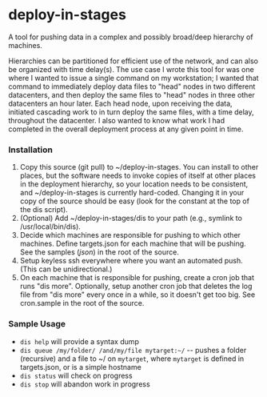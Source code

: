 # deploy-in-stages
A tool for pushing data in a complex and possibly broad/deep hierarchy of machines.

Hierarchies can be partitioned for efficient use of the network, and can also be organized with time delay(s). 
The use case I wrote this tool for was one where I wanted to issue a single command on my workstation; I wanted
that command to immediately deploy data files to "head" nodes in two different datacenters, and then deploy the
same files to "head" nodes in three other datacenters an hour later. Each head node, upon receiving the data,
initiated cascading work to in turn deploy the same files, with a time delay, throughout the datacenter. I also
wanted to know what work I had completed in the overall deployment process at any given point in time.

### Installation
1. Copy this source (git pull) to ~/deploy-in-stages. You can install to other places, but the software needs to invoke copies of itself at other places in the deployment hierarchy, so your location needs to be consistent, and ~/deploy-in-stages is currently hard-coded. Changing it in your copy of the source should be easy (look for the constant at the top of the dis script).
2. (Optional) Add ~/deploy-in-stages/dis to your path (e.g., symlink to /usr/local/bin/dis).
3. Decide which machines are responsible for pushing to which other machines. Define targets.json for each machine that will be pushing. See the samples (*json*) in the root of the source.
4. Setup keyless ssh everywhere where you want an automated push. (This can be unidirectional.)
5. On each machine that is responsible for pushing, create a cron job that runs "dis more". Optionally, setup another cron job that deletes the log file from "dis more" every once in a while, so it doesn't get too big. See cron.sample in the root of the source.

### Sample Usage
* `dis help` will provide a syntax dump
* `dis queue /my/folder/ /and/my/file mytarget:~/` -- pushes a folder (recursive) and a file to ~/ on `mytarget`, where `mytarget` is defined in targets.json, or is a simple hostname
* `dis status` will check on progress
* `dis stop` will abandon work in progress
